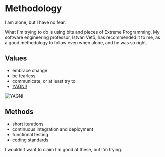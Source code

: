 # Methodology

I am alone, but I have no fear.

What I'm trying to do is using bits and pieces of Extreme Programming. My software engineering professor, István Vető, has recommended it to me, as a good methodology to follow even when alone, and he was so right.

## Values

- embrace change
- be fearless
- communicate, or at least try to
- [YAGNI!](https://en.wikipedia.org/wiki/You_aren%27t_gonna_need_it)

![YAGNI](http://users.itk.ppke.hu/~sciar/yagni.jpg)

## Methods

- short iterations
- continuous integration and deployment
- functional testing
- coding standards

I wouldn't want to claim I'm good at these, but I'm trying.
